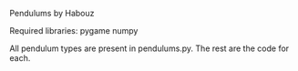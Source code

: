Pendulums by Habouz


Required libraries:
	pygame
	numpy

All pendulum types are present in pendulums.py.
The rest are the code for each.
